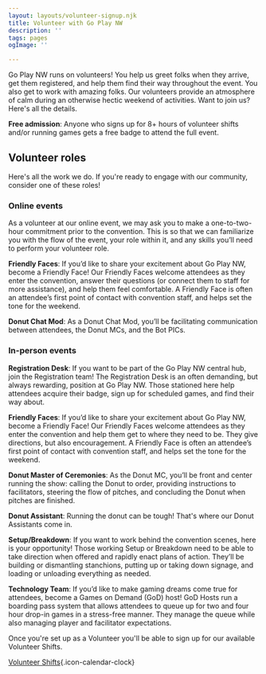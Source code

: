 ```yaml
---
layout: layouts/volunteer-signup.njk
title: Volunteer with Go Play NW
description: ''
tags: pages
ogImage: ''

---
```

Go Play NW runs on volunteers! You help us greet folks when they arrive, get them registered, and help them find their way throughout the event. You also get to work with amazing folks. Our volunteers provide an atmosphere of calm during an otherwise hectic weekend of activities. Want to join us? Here's all the details.

**Free admission**:  Anyone who signs up for 8+ hours of volunteer shifts and/or running games gets a free badge to attend the full event.

## Volunteer roles

Here's all the work we do. If you're ready to engage with our community, consider one of these roles!

### Online events
As a volunteer at our online event, we may ask you to make a one-to-two-hour commitment prior to the convention. This is so that we can familiarize you with the flow of the event, your role within it, and any skills you’ll need to perform your volunteer role.

**Friendly Faces**: If you’d like to share your excitement about Go Play NW, become a Friendly Face! Our Friendly Faces welcome attendees as they enter the convention, answer their questions (or connect them to staff for more assistance), and help them feel comfortable. A Friendly Face is often an attendee’s first point of contact with convention staff, and helps set the tone for the weekend.

[//]: # (**Donut Master of Ceremonies**: As the Donut MC, you’ll be front and center running the show: calling the Donut to order, providing instructions to facilitators, steering the flow of pitches, and concluding the Donut when pitches are finished. You’ll also be in communication with the Donut Chat Mod and Bot PIC during the Donut.)

**Donut Chat Mod**: As a Donut Chat Mod, you’ll be facilitating communication between attendees, the Donut MCs, and the Bot PICs.

[//]: # (**Technology Team**: As a Bot PIC, you’ll help ensure the Discord bots we use to manage the Donut all function smoothly. Technical Support)

### In-person events

**Registration Desk**: If you want to be part of the Go Play NW central hub, join the Registration team! The Registration Desk is an often demanding, but always rewarding, position at Go Play NW. Those stationed here help attendees acquire their badge, sign up for scheduled games, and find their way about.

**Friendly Faces**: If you’d like to share your excitement about Go Play NW, become a Friendly Face! Our Friendly Faces welcome attendees as they enter the convention and help them get to where they need to be. They give directions, but also encouragement. A Friendly Face is often an attendee’s first point of contact with convention staff, and helps set the tone for the weekend.

**Donut Master of Ceremonies**: As the Donut MC, you’ll be front and center running the show: calling the Donut to order, providing instructions to facilitators, steering the flow of pitches, and concluding the Donut when pitches are finished.

**Donut Assistant**: Running the donut can be tough! That's where our Donut Assistants come in.

**Setup/Breakdown**: If you want to work behind the convention scenes, here is your opportunity! Those working Setup or Breakdown need to be able to take direction when offered and rapidly enact plans of action. They’ll be building or dismantling stanchions, putting up or taking down signage, and loading or unloading everything as needed.

**Technology Team**: If you’d like to make gaming dreams come true for attendees, become a Games on Demand (GoD) host! GoD Hosts run a boarding pass system that allows attendees to queue up for two and four hour drop-in games in a stress-free manner. They manage the queue while also managing player and facilitator expectations.

Once you're set up as a Volunteer you'll be able to sign up for our available Volunteer Shifts.

[Volunteer Shifts](/volunteer-shifts){.icon-calendar-clock}